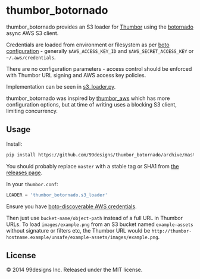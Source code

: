 thumbor_botornado
=================

thumbor_botornado provides an S3 loader for [Thumbor] using the [botornado] async AWS S3 client.

Credentials are loaded from environment or filesystem as per [boto configuration][boto-config] - generally `$AWS_ACCESS_KEY_ID` and `$AWS_SECRET_ACCESS_KEY` or `~/.aws/credentials`.

There are no configuration parameters - access control should be enforced with Thumbor URL signing and AWS access key policies.

Implementation can be seen in [s3_loader.py](thumbor_botornado/s3_loader.py).

thumbor_botornado was inspired by [thumbor_aws] which has more configuration options, but at time of writing uses a blocking S3 client, limiting concurrency.


Usage
-----

Install:

```sh
pip install https://github.com/99designs/thumbor_botornado/archive/master.tar.gz
```

You should probably replace `master` with a stable tag or SHA1 from [the releases page](https://github.com/99designs/thumbor_botornado/releases).

In your `thumbor.conf`:

```python
LOADER = 'thumbor_botornado.s3_loader'
```

Ensure you have [boto-discoverable AWS credentials][boto-config].

Then just use `bucket-name/object-path` instead of a full URL in Thumbor URLs. To load `images/example.png` from an S3 bucket named `example-assets` without signature or filters etc, the Thumbor URL would be `http://thumbor-hostname.example/unsafe/example-assets/images/example.png`.


[Thumbor]: https://github.com/thumbor/thumbor
[botornado]: https://github.com/yyuu/botornado
[boto-config]: http://boto.readthedocs.org/en/latest/boto_config_tut.html
[thumbor_aws]: https://github.com/willtrking/thumbor_aws


License
-------

© 2014 99designs Inc. Released under the MIT license.
